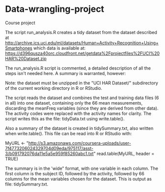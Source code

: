 # Data-wrangling-project
Course project

The script run_analysis.R creates a tidy dataset from the dataset described at 
  http://archive.ics.uci.edu/ml/datasets/Human+Activity+Recognition+Using+Smartphones
which data is available at:
  https://d396qusza40orc.cloudfront.net/getdata%2Fprojectfiles%2FUCI%20HAR%20Dataset.zip

The run_analysis.R script is commented, a detailed description of all the steps isn't 
needed here. A summary is warranted, however:

Note: the dataset must be unzipped in the "UCI HAR Dataset/" subdirectory of the current
working directory in R or RStudio.

The script reads the dataset and combines the test and training data files (6 in all) into
one dataset, containing only the 66 mean measurements, discarding the meanFreq variables
(since they are derived from other data).  The activity codes were replaced with the activity
names for clarity.  The script writes this as the file: tidyData.txt using write.table().  

Also a summary of the dataset is created in tidySummary.txt, also written when write.table().
This file can be read into R or RStudio with:

  MyURL <- "http://s3.amazonaws.com/coursera-uploads/user-7f4773206024329704d09eda/975117/asst-3/b091792076da11e5a5e959f85260abc1.txt"
  read.table(MyURL, header = TRUE)
  
The summary is in the 'wide" format, with one variable in each column.  The first column is the 
subject ID, followed by the activity, followed by 66 columns for the mean variables chosen for the
dataset.   This is output as file:  tidySummary.txt.  
